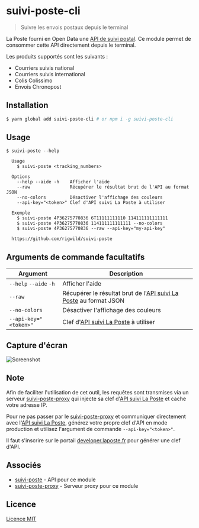 # suivi-poste-cli
> Suivre les envois postaux depuis le terminal

La Poste fourni en Open Data une [API de suivi postal](https://developer.laposte.fr/products/suivi/latest). Ce module permet de consommer cette API directement depuis le terminal.

Les produits supportés sont les suivants :

 - Courriers suivis national
 - Courriers suivis international
 - Colis Colissimo
 - Envois Chronopost

## Installation
```sh
$ yarn global add suivi-poste-cli # or npm i -g suivi-poste-cli
```

## Usage
```
$ suivi-poste --help

  Usage
    $ suivi-poste <tracking_numbers>

  Options
    --help --aide -h    Afficher l'aide
    --raw               Récupérer le résultat brut de l'API au format JSON
    --no-colors         Désactiver l'affichage des couleurs
    --api-key="<token>" Clef d'API suivi La Poste à utiliser

  Exemple
    $ suivi-poste 4P36275770836 6T11111111110 114111111111111
    $ suivi-poste 4P36275770836 114111111111111 --no-colors
    $ suivi-poste 4P36275770836 --raw --api-key="my-api-key"

  https://github.com/rigwild/suivi-poste
```

## Arguments de commande facultatifs
| Argument | Description |
| -------- | ----------- |
|  `--help` `--aide` `-h` | Afficher l'aide |
| `--raw` | Récupérer le résultat brut de l'[API suivi La Poste](https://developer.laposte.fr/products/suivi/latest) au format JSON |
| `--no-colors` | Désactiver l'affichage des couleurs |
| `--api-key="<token>"` | Clef d'[API suivi La Poste](https://developer.laposte.fr/products/suivi/latest) à utiliser |

## Capture d'écran
![Screenshot](./screenshot.jpg)

## Note
Afin de faciliter l'utilisation de cet outil, les requêtes sont transmises via un serveur [suivi-poste-proxy](https://gist.github.com/rigwild/c88e5a85fb1f1365cecbbe597dd5dcca) qui injecte sa clef d'[API suivi La Poste](https://developer.laposte.fr/products/suivi/latest) et cache votre adresse IP.

Pour ne pas passer par le [suivi-poste-proxy](https://gist.github.com/rigwild/c88e5a85fb1f1365cecbbe597dd5dcca) et communiquer directement avec l'[API suivi La Poste](https://developer.laposte.fr/products/suivi/latest), générez votre propre clef d'API en mode production et utilisez l'argument de commande `--api-key="<token>"`.

Il faut s'inscrire sur le portail [developer.laposte.fr](https://developer.laposte.fr) pour générer une clef d'API.

## Associés
 - [suivi-poste](https://github.com/rigwild/suivi-poste) - API pour ce module
 - [suivi-poste-proxy](https://gist.github.com/rigwild/c88e5a85fb1f1365cecbbe597dd5dcca) - Serveur proxy pour ce module

## Licence
[Licence MIT](./LICENSE)
